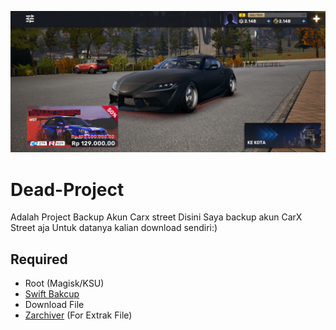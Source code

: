 ![Screenshot](converted_image.png)
# Dead-Project
Adalah Project Backup Akun Carx street 
Disini Saya backup akun CarX Street aja Untuk datanya kalian download sendiri:)
## Required
- Root (Magisk/KSU)
- [Swift Bakcup](https://play.google.com/store/apps/details?id=org.swiftapps.swiftbackup)
- Download File
- [Zarchiver](https://play.google.com/store/apps/details?id=ru.zdevs.zarchiver) (For Extrak File)

